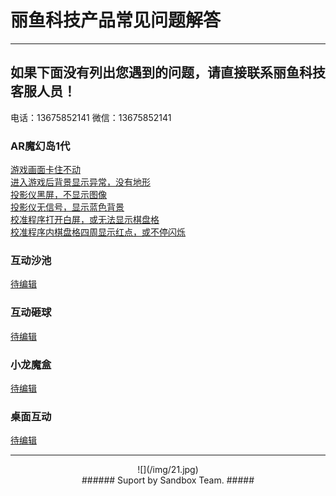 # 丽鱼科技产品常见问题解答 #

----------

## 如果下面没有列出您遇到的问题，请直接联系丽鱼科技客服人员！ #
电话：13675852141 微信：13675852141

### AR魔幻岛1代 ###

[游戏画面卡住不动](MagicIsland-Kinect-1.html "游戏画面卡住不动")   
[进入游戏后背景显示异常，没有地形](MagicIsland-Kinect-2.html "进入游戏后背景显示异常，没有地形")   
[投影仪黑屏，不显示图像](MagicIsland-Projector-1.html "投影仪黑屏，不显示图像")   
[投影仪无信号，显示蓝色背景](MagicIsland-Projector-2.html "投影仪无信号，显示蓝色背景")   
[校准程序打开白屏，或无法显示棋盘格](MagicIsland-Kinect-3.html "校准程序打开白屏，或无法显示棋盘格")   
[校准程序内棋盘格四周显示红点，或不停闪烁](MagicIsland-Kinect-4.html "校准程序棋盘格四周显示红点，或不停闪烁")

### 互动沙池 ###

[待编辑](待编辑 "待编辑")   

### 互动砸球 ###
[待编辑](待编辑 "待编辑")   

### 小龙魔盒 ###
[待编辑](待编辑 "待编辑") 

### 桌面互动 ###
[待编辑](待编辑 "待编辑")

---------------------------------

<center> ![](/img/21.jpg) </center>

<center> 
###### Suport by Sandbox Team. #####
</center>

